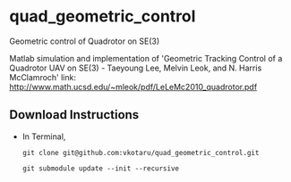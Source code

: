 # quad_geometric_control
Geometric control of Quadrotor on SE(3) 

Matlab simulation and implementation of 
'Geometric Tracking Control of a Quadrotor UAV on SE(3) - Taeyoung Lee, Melvin Leok, and N. Harris McClamroch'
link: http://www.math.ucsd.edu/~mleok/pdf/LeLeMc2010_quadrotor.pdf

## Download Instructions

- In Terminal,
  ```
  git clone git@github.com:vkotaru/quad_geometric_control.git
  ```
  
  ```
  git submodule update --init --recursive
  ```
  
